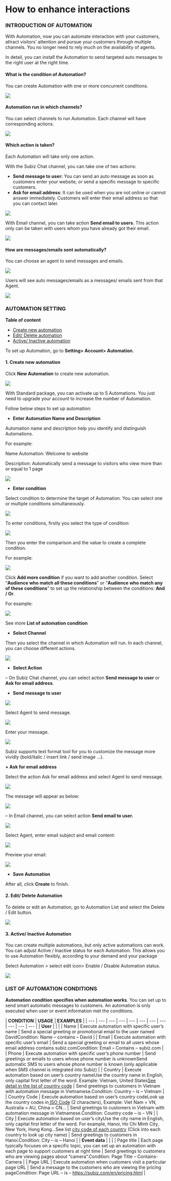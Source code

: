 # How to enhance interactions

### INTRODUCTION OF AUTOMATION

With Automation, now you can automate interaction with your customers, attract visitors’ attention and pursue your customers through multiple channels. You no longer need to rely much on the availability of agents.

In detail, you can install the Automation to send targeted auto messages to the right user at the right time.

#### What is the condition of Automation?

You can create Automation with one or more concurrent conditions.

![](https://docv4.subiz.com/wp-content/uploads/2018/03/condition-1.png)

#### Automation run in which channels?

You can select channels to run Automation. Each channel will have corresponding actions.

![](https://docv4.subiz.com/wp-content/uploads/2018/03/Ch%E1%BB%8Dn-k%C3%AAnh.png)

#### Which action is taken?

Each Automation will take only one action.

With the Subiz Chat channel, you can take one of two actions:

* **Send message to user:** You can send an auto message as soon as customers enter your website, or send a specific message to specific customers.
* **Ask for email address**: It can be used when you are not online or cannot answer immediately. Customers will enter their email address so that you can contact later.

![](https://docv4.subiz.com/wp-content/uploads/2018/03/action-Subiz-chat.png)

With Email channel, you can take action **Send email to users**. This action only can be taken with users whom you have already got their email.

![](https://docv4.subiz.com/wp-content/uploads/2018/03/H%C3%A0nh-%C4%91%E1%BB%99ng-Email.png)

#### How are messages/emails sent automatically?

You can choose an agent to send messages and emails.

![](https://docv4.subiz.com/wp-content/uploads/2018/03/agent.png)

Users will see auto messages/emails as a messages/ emails sent from that Agent.

![](https://docv4.subiz.com/wp-content/uploads/2018/03/Content.png)

### AUTOMATION SETTING

**Table of content**

* [Create new automation](https://docv4.subiz.com/automation-setting/#newautomation)
* [Edit/ Delete automation](https://docv4.subiz.com/automation-setting/#editautomation)
* [Active/ Inactive automation](https://docv4.subiz.com/automation-setting/#activeautomation)

To set up Automation, go to **Setting&gt; Account&gt; Automation**.

#### 1. Create new automation

Click **New Automation** to create new automation.

![](https://docv4.subiz.com/wp-content/uploads/2018/03/new-automation.png)

With Standard package, you can activate up to 5 Automations. You just need to upgrade your account to increase the number of Automation.

Follow below steps to set up automation:

* **Enter Automation Name and Description** 

Automation name and description help you identify and distinguish Automations.

For example:

Name Automation: Welcome to website

Description: Automatically send a message to visitors who view more than or equal to 1 page

![](https://docv4.subiz.com/wp-content/uploads/2018/03/name-automation.png)

* **Enter condition**

Select condition to determine the target of Automation. You can select one or multiple conditions simultaneously.

![](https://docv4.subiz.com/wp-content/uploads/2018/03/condition-1.png)

To enter conditions, firstly you select the type of condition:

![](https://docv4.subiz.com/wp-content/uploads/2018/03/select-condition.png)

Then you enter the comparison and the value to create a complete condition.

For example:

![](https://docv4.subiz.com/wp-content/uploads/2018/03/select-condition-2.png)

Click **Add more condition** if you want to add another condition. Select “**Audience who match all these conditions**” or “**Audience who match any of these conditions**” to set up the relationship between the conditions: **And / Or**.

For example:

![](https://docv4.subiz.com/wp-content/uploads/2018/03/select-condition-3.png)

See more **List of automation condition**

* **Select Channel** 

Then you select the channel in which Automation will run. In each channel, you can choose different actions.

![](https://docv4.subiz.com/wp-content/uploads/2018/03/Ch%E1%BB%8Dn-k%C3%AAnh.png)

* **Select Action**

– On Subiz Chat channel, you can select action **Send message to user** or **Ask for email address**.

+ **Send message to user**

![](https://docv4.subiz.com/wp-content/uploads/2018/03/send-message.png)

Select Agent to send message.

![](https://docv4.subiz.com/wp-content/uploads/2018/03/agent.png)

Enter your message.

![](https://docv4.subiz.com/wp-content/uploads/2018/03/Message.png)

Subiz supports text format tool for you to customize the message more vividly \(bold/italic / insert link / send image …\).

**+ Ask for email address**

Select the action Ask for email address and select Agent to send message.

![](https://docv4.subiz.com/wp-content/uploads/2018/03/ask-info.png)

The message will appear as below:

![](https://docv4.subiz.com/wp-content/uploads/2018/03/form-h%E1%BB%8Fi-th%C3%B4ng-tin.png)

– In Email channel, you can select action **Send email to user.**

![](https://docv4.subiz.com/wp-content/uploads/2018/03/G%E1%BB%ADi-email.png)

Select Agent, enter email subject and email content:

![](https://docv4.subiz.com/wp-content/uploads/2018/03/Nh%E1%BA%ADp-email-1.png)

Preview your email:

![](https://docv4.subiz.com/wp-content/uploads/2018/03/Xem-tr%C6%B0%E1%BB%9Bc-email.png)

* **Save Automation**

After all, click **Create** to finish.

#### 2. Edit/ Delete Automation

To delete or edit an Automation, go to Automation List and select the Delete / Edit button.

![](https://docv4.subiz.com/wp-content/uploads/2018/03/edit-and-delete.png)

#### 3. Active/ Inactive Automation

You can create multiple automations, but only active automations can work. You can adjust Active / Inactive status for each Automation. This allows you to use Automation flexibly, according to your demand and your package

Select Automation &gt; select edit icon&gt; Enable / Disable Automation status.

![](https://docv4.subiz.com/wp-content/uploads/2018/03/status-1.png)



### LIST OF AUTOMATION CONDITIONS

**Automation condition specifies when automation works**. You can set up to send smart automatic messages to customers. An automation is only executed when user or event information met the conditions.

| **CONDITION** | **USAGE** | **EXAMPLES** |
| --- | --- | --- | --- | --- | --- | --- | --- | --- | --- | --- |
| **User** |  |  |
| Name | Execute automation with specific user’s name | Send a special greeting or promotional email to the user named DavidCondition: Name – contains – David |
| Email | Execute automation with specific user’s email | Send a special greeting or email to all users whose email address contains subiz.comCondition: Email – Contains – subiz.com |
| Phone | Execute automation with specific user’s phone number | Send greetings or emails to users whose phone number is unknownSend automatic SMS to users whose phone number is known \(only applicable when SMS channel is integrated into Subiz\) |
| Country | Execute automation based on user’s country nameUse the country name in English, only capital first letter of the word. Example: Vietnam, United States[See detail in the list of country code](https://countrycode.org/) | Send greetings to customers in Vietnam with automation message in Vietnamese.Condition: Country – is – Vietnam |
| Country Code | Execute automation based on user’s country codeLook up the country codes in[ ISO Code](https://en.wikipedia.org/wiki/ISO_3166-2) \(2 characters\), Example: Viet Nam = VN, Australia = AU, China = CN… | Send greetings to customers in Vietnam with automation message in Vietnamese.Condition: Country code – is – VN |
| City | Execute automation based on user’s cityUse the city name in English, only capital first letter of the word. For example, Hanoi, Ho Chi Minh City, New York, Hong Kong…See list [city code of each country](https://countrycode.org/) \(Click into each country to look up city name\) | Send greetings to customers in Hanoi.Condition: City – is – Hanoi |
| **Event data** |  |  |
| Page title | Each page typically focuses on a specific topic, you can set up an automation with each page to support customers at right time | Send greetings to customers who are viewing pages about “camera”.Condition: Page Title – Contains-Camera  |
| Page URL | Execute automation when customers visit a particular page URL | Send a message to the customers who are viewing the pricing pageCondition: Page URL – is – https://subiz.com/en/pricing.html |

